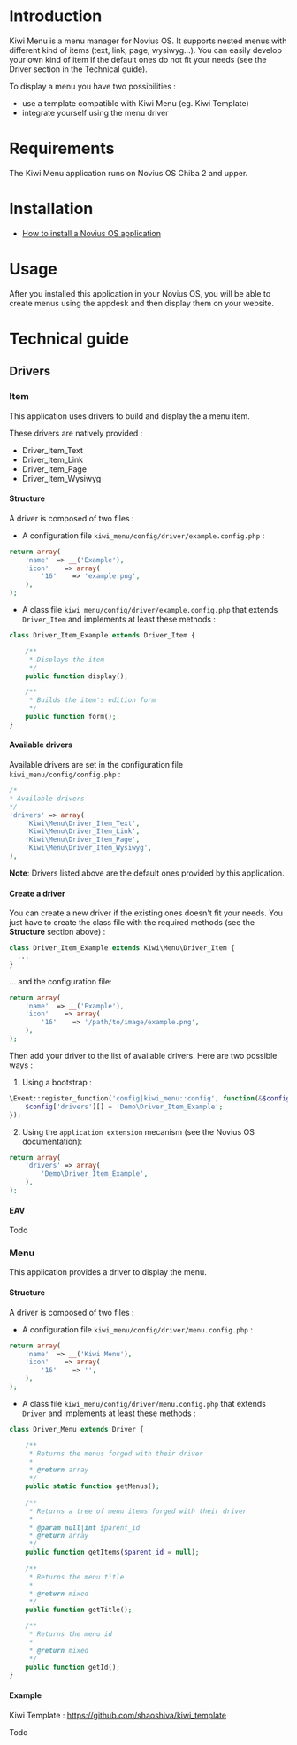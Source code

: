 # Introduction

Kiwi Menu is a menu manager for Novius OS. It supports nested menus with different kind of items (text, link, page, wysiwyg...). You can easily develop your own kind of item if the default ones do not fit your needs (see the Driver section in the Technical guide).

To display a menu you have two possibilities :
- use a template compatible with Kiwi Menu (eg. Kiwi Template)
- integrate yourself using the menu driver

# Requirements

The Kiwi Menu application runs on Novius OS Chiba 2 and upper.

# Installation

* [How to install a Novius OS application](http://community.novius-os.org/how-to-install-a-nos-app.html)

# Usage

After you installed this application in your Novius OS, you will be able to create menus using the appdesk and then display them on your website.

# Technical guide

## Drivers

### Item

This application uses drivers to build and display the a menu item.

These drivers are natively provided :
* Driver_Item_Text
* Driver_Item_Link
* Driver_Item_Page
* Driver_Item_Wysiwyg

#### Structure

A driver is composed of two files :

* A configuration file `kiwi_menu/config/driver/example.config.php` :

```php
return array(
    'name'	=> __('Example'),
    'icon'    => array(
        '16'    => 'example.png',
    ),
);
```

* A class file `kiwi_menu/config/driver/example.config.php` that extends `Driver_Item` and implements at least these methods :

```php
class Driver_Item_Example extends Driver_Item {

    /**
     * Displays the item
     */
    public function display();

    /**
     * Builds the item's edition form
     */
    public function form();
}
```

#### Available drivers

Available drivers are set in the configuration file `kiwi_menu/config/config.php` :

```php
/*
* Available drivers
*/
'drivers' => array(
	'Kiwi\Menu\Driver_Item_Text',
	'Kiwi\Menu\Driver_Item_Link',
	'Kiwi\Menu\Driver_Item_Page',
	'Kiwi\Menu\Driver_Item_Wysiwyg',
),
```

**Note**: Drivers listed above are the default ones provided by this application.

#### Create a driver

You can create a new driver if the existing ones doesn't fit your needs. You just have to create the class file with the required methods (see the **Structure** section above) :

```php
class Driver_Item_Example extends Kiwi\Menu\Driver_Item {
  ...
}
```

... and the configuration file:

```php
return array(
    'name'	=> __('Example'),
    'icon'    => array(
        '16'    => '/path/to/image/example.png',
    ),
);
```

Then add your driver to the list of available drivers. Here are two possible ways :

1) Using a bootstrap :
```php
\Event::register_function('config|kiwi_menu::config', function(&$config) {
    $config['drivers'][] = 'Demo\Driver_Item_Example';
});
```

2) Using the `application extension` mecanism (see the Novius OS documentation):
```php
return array(
    'drivers' => array(
        'Demo\Driver_Item_Example',
    ),
);
```

#### EAV

Todo

### Menu

This application provides a driver to display the menu.

#### Structure

A driver is composed of two files :

* A configuration file `kiwi_menu/config/driver/menu.config.php` :

```php
return array(
    'name'	=> __('Kiwi Menu'),
    'icon'    => array(
        '16'    => '',
    ),
);
```

* A class file `kiwi_menu/config/driver/menu.config.php` that extends `Driver` and implements at least these methods :

```php
class Driver_Menu extends Driver {

    /**
     * Returns the menus forged with their driver
     *
     * @return array
     */
    public static function getMenus();
    
    /**
     * Returns a tree of menu items forged with their driver
     *
     * @param null|int $parent_id
     * @return array
     */
    public function getItems($parent_id = null);
    
    /**
     * Returns the menu title
     *
     * @return mixed
     */
    public function getTitle();

    /**
     * Returns the menu id
     *
     * @return mixed
     */
    public function getId();
}
```

#### Example

Kiwi Template :
https://github.com/shaoshiva/kiwi_template

Todo
